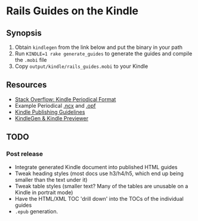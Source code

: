 # Rails Guides on the Kindle


## Synopsis

  1. Obtain `kindlegen` from the link below and put the binary in your path
  2. Run `KINDLE=1 rake generate_guides` to generate the guides and compile the `.mobi` file
  3. Copy `output/kindle/rails_guides.mobi` to your Kindle

## Resources

  * [Stack Overflow: Kindle Periodical Format](http://stackoverflow.com/questions/5379565/kindle-periodical-format)
  * Example Periodical [.ncx](https://gist.github.com/808c971ed087b839d462) and [.opf](https://gist.github.com/d6349aa8488eca2ee6d0)
  * [Kindle Publishing Guidelines](http://kindlegen.s3.amazonaws.com/AmazonKindlePublishingGuidelines.pdf)
  * [KindleGen & Kindle Previewer](http://www.amazon.com/gp/feature.html?ie=UTF8&docId=1000234621) 

## TODO

### Post release

  * Integrate generated Kindle document into published HTML guides
  * Tweak heading styles (most docs use h3/h4/h5, which end up being smaller than the text under it)
  * Tweak table styles (smaller text? Many of the tables are unusable on a Kindle in portrait mode)
  * Have the HTML/XML TOC 'drill down' into the TOCs of the individual guides
  * `.epub` generation.


